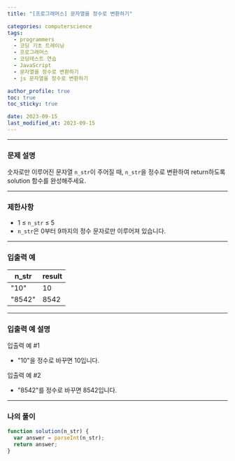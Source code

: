 ```yaml
---
title: "[프로그래머스] 문자열을 정수로 변환하기"

categories: computerscience
tags:
  - programmers
  - 코딩 기초 트레이닝
  - 프로그래머스
  - 코딩테스트 연습
  - JavaScript
  - 문자열을 정수로 변환하기
  - js 문자열을 정수로 변환하기

author_profile: true
toc: true
toc_sticky: true

date: 2023-09-15
last_modified_at: 2023-09-15
---
```


---

### 문제 설명

숫자로만 이루어진 문자열 `n_str`이 주어질 때, `n_str`을 정수로 변환하여 return하도록 solution 함수를 완성해주세요.

---

### 제한사항

- 1 ≤ `n_str` ≤ 5
- `n_str`은 0부터 9까지의 정수 문자로만 이루어져 있습니다.

---

### 입출력 예

| n_str  | result |
| ------ | ------ |
| "10"   | 10     |
| "8542" | 8542   |

---

### 입출력 예 설명

입출력 예 #1

- "10"을 정수로 바꾸면 10입니다.

입출력 예 #2

- "8542"를 정수로 바꾸면 8542입니다.

---

### 나의 풀이

```jsx
function solution(n_str) {
  var answer = parseInt(n_str);
  return answer;
}
```
